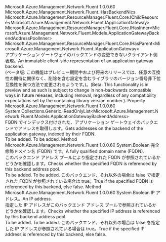 <Type Name="IApplicationGatewayBackend" FullName="Microsoft.Azure.Management.Network.Fluent.IApplicationGatewayBackend">
  <TypeSignature Language="C#" Value="public interface IApplicationGatewayBackend : Microsoft.Azure.Management.Network.Fluent.IHasBackendNics, Microsoft.Azure.Management.ResourceManager.Fluent.Core.IChildResource&lt;Microsoft.Azure.Management.Network.Fluent.IApplicationGateway&gt;, Microsoft.Azure.Management.ResourceManager.Fluent.Core.IHasInner&lt;Microsoft.Azure.Management.Network.Fluent.Models.ApplicationGatewayBackendAddressPoolInner&gt;, Microsoft.Azure.Management.ResourceManager.Fluent.Core.IHasParent&lt;Microsoft.Azure.Management.Network.Fluent.IApplicationGateway&gt;" />
  <TypeSignature Language="ILAsm" Value=".class public interface auto ansi abstract IApplicationGatewayBackend implements class Microsoft.Azure.Management.Network.Fluent.IHasBackendNics, class Microsoft.Azure.Management.ResourceManager.Fluent.Core.IChildResource`1&lt;class Microsoft.Azure.Management.Network.Fluent.IApplicationGateway&gt;, class Microsoft.Azure.Management.ResourceManager.Fluent.Core.IHasInner`1&lt;class Microsoft.Azure.Management.Network.Fluent.Models.ApplicationGatewayBackendAddressPoolInner&gt;, class Microsoft.Azure.Management.ResourceManager.Fluent.Core.IHasName, class Microsoft.Azure.Management.ResourceManager.Fluent.Core.IHasParent`1&lt;class Microsoft.Azure.Management.Network.Fluent.IApplicationGateway&gt;, class Microsoft.Azure.Management.ResourceManager.Fluent.Core.ResourceActions.IIndexable" />
  <TypeSignature Language="DocId" Value="T:Microsoft.Azure.Management.Network.Fluent.IApplicationGatewayBackend" />
  <TypeSignature Language="VB.NET" Value="Public Interface IApplicationGatewayBackend&#xA;Implements IChildResource(Of IApplicationGateway), IHasBackendNics, IHasInner(Of ApplicationGatewayBackendAddressPoolInner), IHasParent(Of IApplicationGateway)" />
  <TypeSignature Language="F#" Value="type IApplicationGatewayBackend = interface&#xA;    interface IHasInner&lt;ApplicationGatewayBackendAddressPoolInner&gt;&#xA;    interface IChildResource&lt;IApplicationGateway&gt;&#xA;    interface IHasName&#xA;    interface IIndexable&#xA;    interface IHasParent&lt;IApplicationGateway&gt;&#xA;    interface IHasBackendNics" />
  <AssemblyInfo>
    <AssemblyName>Microsoft.Azure.Management.Network.Fluent</AssemblyName>
    <AssemblyVersion>1.0.0.60</AssemblyVersion>
  </AssemblyInfo>
  <Interfaces>
    <Interface>
      <InterfaceName>Microsoft.Azure.Management.Network.Fluent.IHasBackendNics</InterfaceName>
    </Interface>
    <Interface>
      <InterfaceName>Microsoft.Azure.Management.ResourceManager.Fluent.Core.IChildResource&lt;Microsoft.Azure.Management.Network.Fluent.IApplicationGateway&gt;</InterfaceName>
    </Interface>
    <Interface>
      <InterfaceName>Microsoft.Azure.Management.ResourceManager.Fluent.Core.IHasInner&lt;Microsoft.Azure.Management.Network.Fluent.Models.ApplicationGatewayBackendAddressPoolInner&gt;</InterfaceName>
    </Interface>
    <Interface>
      <InterfaceName>Microsoft.Azure.Management.ResourceManager.Fluent.Core.IHasParent&lt;Microsoft.Azure.Management.Network.Fluent.IApplicationGateway&gt;</InterfaceName>
    </Interface>
  </Interfaces>
  <Docs>
    <summary>
            <span data-ttu-id="f512a-101">アプリケーション ゲートウェイのバックエンドの変更できないクライアント側表現。</span><span class="sxs-lookup"><span data-stu-id="f512a-101">An immutable client-side representation of an application gateway backend.</span></span>
            </summary>
    <remarks>
            <span data-ttu-id="f512a-102">(ベータ版: この機能はプレビュー期間中および将来のリリースでは、任意の互換性の期待に関係なく、削除を含む設定を含むライブラリのバージョン番号非下位互換性を保つ方法で変更されるようです。)。</span><span class="sxs-lookup"><span data-stu-id="f512a-102">(Beta: This functionality is in preview and as such is subject to change in non-backwards compatible ways in future releases, including removal, regardless of any compatibility expectations set by the containing library version number.).</span></span>
            </remarks>
  </Docs>
  <Members>
    <Member MemberName="Addresses">
      <MemberSignature Language="C#" Value="public System.Collections.Generic.IReadOnlyList&lt;Microsoft.Azure.Management.Network.Fluent.Models.ApplicationGatewayBackendAddress&gt; Addresses { get; }" />
      <MemberSignature Language="ILAsm" Value=".property instance class System.Collections.Generic.IReadOnlyList`1&lt;class Microsoft.Azure.Management.Network.Fluent.Models.ApplicationGatewayBackendAddress&gt; Addresses" />
      <MemberSignature Language="DocId" Value="P:Microsoft.Azure.Management.Network.Fluent.IApplicationGatewayBackend.Addresses" />
      <MemberSignature Language="VB.NET" Value="Public ReadOnly Property Addresses As IReadOnlyList(Of ApplicationGatewayBackendAddress)" />
      <MemberSignature Language="F#" Value="member this.Addresses : System.Collections.Generic.IReadOnlyList&lt;Microsoft.Azure.Management.Network.Fluent.Models.ApplicationGatewayBackendAddress&gt;" Usage="Microsoft.Azure.Management.Network.Fluent.IApplicationGatewayBackend.Addresses" />
      <MemberType>Property</MemberType>
      <AssemblyInfo>
        <AssemblyName>Microsoft.Azure.Management.Network.Fluent</AssemblyName>
        <AssemblyVersion>1.0.0.60</AssemblyVersion>
      </AssemblyInfo>
      <ReturnValue>
        <ReturnType>System.Collections.Generic.IReadOnlyList&lt;Microsoft.Azure.Management.Network.Fluent.Models.ApplicationGatewayBackendAddress&gt;</ReturnType>
      </ReturnValue>
      <Docs>
        <summary>
            <span data-ttu-id="f512a-103">FQDN でインデックス付けされた、アプリケーション ゲートウェイのバックエンドでアドレスを取得します。</span><span class="sxs-lookup"><span data-stu-id="f512a-103">Gets addresses on the backend of the application gateway, indexed by their FQDN.</span></span>
            </summary>
        <value>To be added.</value>
        <remarks>To be added.</remarks>
      </Docs>
    </Member>
    <Member MemberName="ContainsFqdn">
      <MemberSignature Language="C#" Value="public bool ContainsFqdn (string fqdn);" />
      <MemberSignature Language="ILAsm" Value=".method public hidebysig newslot virtual instance bool ContainsFqdn(string fqdn) cil managed" />
      <MemberSignature Language="DocId" Value="M:Microsoft.Azure.Management.Network.Fluent.IApplicationGatewayBackend.ContainsFqdn(System.String)" />
      <MemberSignature Language="VB.NET" Value="Public Function ContainsFqdn (fqdn As String) As Boolean" />
      <MemberSignature Language="F#" Value="abstract member ContainsFqdn : string -&gt; bool" Usage="iApplicationGatewayBackend.ContainsFqdn fqdn" />
      <MemberType>Method</MemberType>
      <AssemblyInfo>
        <AssemblyName>Microsoft.Azure.Management.Network.Fluent</AssemblyName>
        <AssemblyVersion>1.0.0.60</AssemblyVersion>
      </AssemblyInfo>
      <ReturnValue>
        <ReturnType>System.Boolean</ReturnType>
      </ReturnValue>
      <Parameters>
        <Parameter Name="fqdn" Type="System.String" />
      </Parameters>
      <Docs>
        <param name="fqdn"><span data-ttu-id="f512a-104">完全修飾ドメイン名 (FQDN) です。</span><span class="sxs-lookup"><span data-stu-id="f512a-104">A fully qualified domain name (FQDN).</span></span></param>
        <summary>
            <span data-ttu-id="f512a-105">このバックエンド アドレス プールにより指定された FQDN が参照されているかどうかを確認します。</span><span class="sxs-lookup"><span data-stu-id="f512a-105">Checks whether the specified FQDN is referenced by this backend address pool.</span></span>
            </summary>
        <returns>To be added.</returns>
        <remarks>To be added.</remarks>
        <return><span data-ttu-id="f512a-106">このバックエンド、それ以外の場合は false で指定された FQDN が参照されている場合は true。</span><span class="sxs-lookup"><span data-stu-id="f512a-106">True if the specified FQDN is referenced by this backend, else false.</span></span></return>
      </Docs>
    </Member>
    <Member MemberName="ContainsIPAddress">
      <MemberSignature Language="C#" Value="public bool ContainsIPAddress (string ipAddress);" />
      <MemberSignature Language="ILAsm" Value=".method public hidebysig newslot virtual instance bool ContainsIPAddress(string ipAddress) cil managed" />
      <MemberSignature Language="DocId" Value="M:Microsoft.Azure.Management.Network.Fluent.IApplicationGatewayBackend.ContainsIPAddress(System.String)" />
      <MemberSignature Language="VB.NET" Value="Public Function ContainsIPAddress (ipAddress As String) As Boolean" />
      <MemberSignature Language="F#" Value="abstract member ContainsIPAddress : string -&gt; bool" Usage="iApplicationGatewayBackend.ContainsIPAddress ipAddress" />
      <MemberType>Method</MemberType>
      <AssemblyInfo>
        <AssemblyName>Microsoft.Azure.Management.Network.Fluent</AssemblyName>
        <AssemblyVersion>1.0.0.60</AssemblyVersion>
      </AssemblyInfo>
      <ReturnValue>
        <ReturnType>System.Boolean</ReturnType>
      </ReturnValue>
      <Parameters>
        <Parameter Name="ipAddress" Type="System.String" />
      </Parameters>
      <Docs>
        <param name="ipAddress"><span data-ttu-id="f512a-107">IP アドレス。</span><span class="sxs-lookup"><span data-stu-id="f512a-107">An IP address.</span></span></param>
        <summary>
            <span data-ttu-id="f512a-108">指定した IP アドレスがこのバックエンド アドレス プールで参照されているかどうかを確認します。</span><span class="sxs-lookup"><span data-stu-id="f512a-108">Checks whether the specified IP address is referenced by this backend address pool.</span></span>
            </summary>
        <returns>To be added.</returns>
        <remarks>To be added.</remarks>
        <return><span data-ttu-id="f512a-109">このバックエンド、それ以外の場合は false を指定した IP アドレスが参照されている場合は true。</span><span class="sxs-lookup"><span data-stu-id="f512a-109">True if the specified IP address is referenced by this backend, else false.</span></span></return>
      </Docs>
    </Member>
  </Members>
</Type>